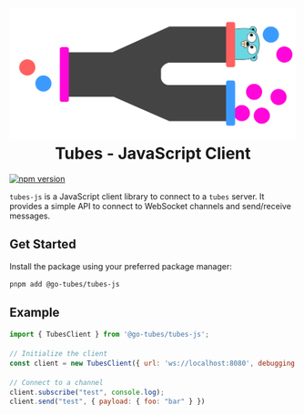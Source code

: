 <h1 align="center">
  <img src="https://raw.githubusercontent.com/go-tubes/tubes/images/logo.png"><br>
  Tubes - JavaScript Client
</h1>

<a href="https://www.npmjs.com/package/@go-tubes/tubes-js"><img src="https://img.shields.io/npm/v/@go-tubes/tubes-js.svg" alt="npm version"></a>

`tubes-js` is a JavaScript client library to connect to a `tubes` server. It provides a simple API to connect to WebSocket channels and send/receive messages.

## Get Started

Install the package using your preferred package manager:


```bash
pnpm add @go-tubes/tubes-js
```

## Example

```javascript
import { TubesClient } from '@go-tubes/tubes-js';

// Initialize the client
const client = new TubesClient({ url: 'ws://localhost:8080', debugging: true });

// Connect to a channel
client.subscribe("test", console.log);
client.send("test", { payload: { foo: "bar" } })
```
